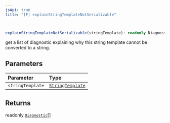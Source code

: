 ```yaml
---
jsApi: true
title: "[F] explainStringTemplateNotSerializable"

---
```

```ts
explainStringTemplateNotSerializable(stringTemplate): readonly Diagnostic[]
```

get a list of diagnostic explaining why this string template cannot be converted to a string.

## Parameters

| Parameter | Type |
| :------ | :------ |
| `stringTemplate` | [`StringTemplate`](../interfaces/StringTemplate.md) |

## Returns

readonly [`Diagnostic`](../interfaces/Diagnostic.md)[]
